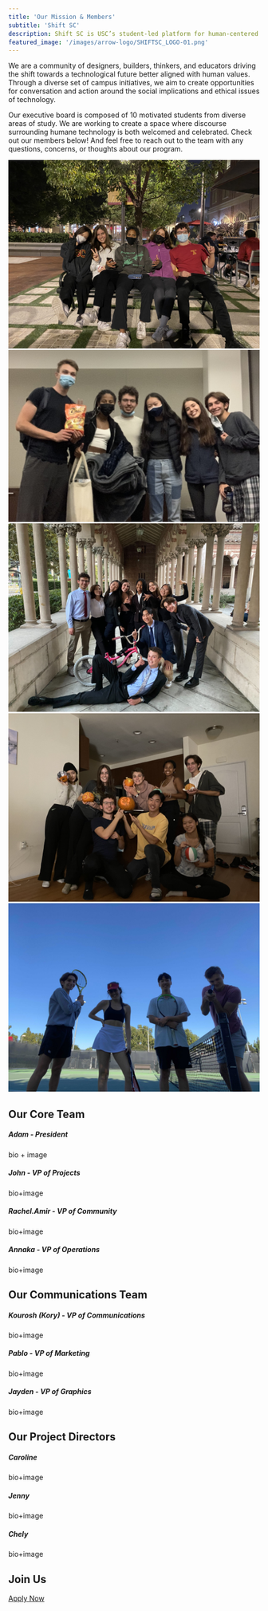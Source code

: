 ```yaml
---
title: 'Our Mission & Members'
subtitle: 'Shift SC'
description: Shift SC is USC’s student-led platform for human-centered and socially responsible technology. 
featured_image: '/images/arrow-logo/SHIFTSC_LOGO-01.png'
---
```


We are a community of designers, builders, thinkers, and educators driving the shift towards a technological future better aligned with human values. Through a diverse set of campus initiatives, we aim to create opportunities for conversation and action around the social implications and ethical issues of technology.

Our executive board is composed of 10 motivated students from diverse areas of study. We are working to create a space where discourse surrounding humane technology is both welcomed and celebrated. Check out our members below! And feel free to reach out to the team with any questions, concerns, or thoughts about our program.

<div class="gallery" data-columns="3">
	<img src="/images/socials/boba.jpeg">
	<img src="/images/socials/game_night.jpg">
	<img src="/images/socials/muddy_tofu.jpg">
	<img src="/images/socials/pumpkin_painting.jpg">
    <img src="/images/socials/tennis.jpg">
</div>

## Our Core Team

##### Adam - President
bio + image
##### John - VP of Projects
bio+image
##### Rachel.Amir - VP of Community
bio+image
##### Annaka - VP of Operations
bio+image

## Our Communications Team
##### Kourosh (Kory) - VP of Communications
bio+image
##### Pablo - VP of Marketing
bio+image
##### Jayden - VP of Graphics
bio+image

## Our Project Directors
##### Caroline
bio+image
##### Jenny
bio+image
##### Chely
bio+image

## Join Us

<a href="https://jekyllthemes.io/theme/personal-website-jekyll-theme" class="button button--large">Apply Now</a>